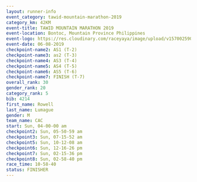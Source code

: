 ```yaml
---
layout: runner-info 
event_category: tawid-mountain-marathon-2019 
category_km: 42KM 
event-title: TAWID MOUNTAIN MARATHON 2019 
event-location: Bontoc, Mountain Province Philippines 
event-logo: https://res.cloudinary.com/raceyaya/image/upload/v1570025905/logo/tawid-mountain_shpquo.png 
event-date: 06-08-2019 
checkpoint-name2: AS1 (T-2) 
checkpoint-name3: as2 (T-3) 
checkpoint-name4: AS3 (T-4) 
checkpoint-name5: AS4 (T-5) 
checkpoint-name6: AS5 (T-6) 
checkpoint-name7: FINISH (T-7) 
overall_rank: 30
gender_rank: 20
category_rank: 5
bib: 4214
first_name: Rowell
last_name: Lumague
gender: M
team_name: CAC
start: Sun, 04-00-00 am
checkpoint2: Sun, 05-50-59 am
checkpoint3: Sun, 07-15-52 am
checkpoint5: Sun, 10-12-08 am
checkpoint6: Sun, 12-16-26 pm
checkpoint7: Sun, 02-15-36 pm
checkpoint8: Sun, 02-58-40 pm
race_time: 10-58-40
status: FINISHER
---
```

